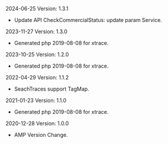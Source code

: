 2024-06-25 Version: 1.3.1
- Update API CheckCommercialStatus: update param Service.


2023-11-27 Version: 1.3.0
- Generated php 2019-08-08 for xtrace.

2023-10-25 Version: 1.2.0
- Generated php 2019-08-08 for xtrace.

2022-04-29 Version: 1.1.2
- SeachTraces support TagMap.

2021-01-23 Version: 1.1.0
- Generated php 2019-08-08 for xtrace.

2020-12-28 Version: 1.0.0
- AMP Version Change.

